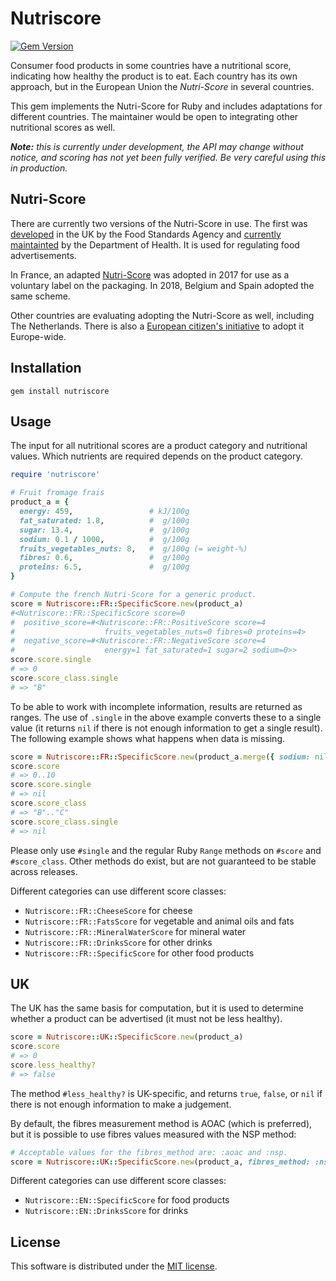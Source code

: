 # Nutriscore

[![Gem Version](https://badge.fury.io/rb/nutriscore.svg)](https://rubygems.org/gems/nutriscore)

Consumer food products in some countries have a nutritional score, indicating
how healthy the product is to eat. Each country has its own approach, but in
the European Union the _Nutri-Score_ in several countries.

This gem implements the Nutri-Score for Ruby and includes adaptations for different
countries. The maintainer would be open to integrating other nutritional scores as well.

_**Note:** this is currently under development, the API may change without notice,
and scoring has not yet been fully verified. Be very careful using this in production._

## Nutri-Score

There are currently two versions of the Nutri-Score in use. The first was
[developed](https://www.food.gov.uk/business-guidance/nutrient-profiling-model-for-children)
in the UK by the Food Standards Agency and
[currently maintainted](https://www.gov.uk/government/publications/the-nutrient-profiling-model)
by the Department of Health. It is used for regulating food advertisements.

In France, an adapted
[Nutri-Score](https://www.santepubliquefrance.fr/Sante-publique-France/Nutri-Score)
was adopted in 2017 for use as a voluntary label on the packaging.
In 2018, Belgium and Spain adopted the same scheme.

Other countries are evaluating adopting the Nutri-Score as well, including
The Netherlands. There is also a
[European citizen's initiative](http://ec.europa.eu/citizens-initiative/public/initiatives/ongoing/details/2019/000008)
to adopt it Europe-wide.

## Installation

```
gem install nutriscore
```

## Usage

The input for all nutritional scores are a product category and nutritional values.
Which nutrients are required depends on the product category.

```ruby
require 'nutriscore'

# Fruit fromage frais
product_a = {
  energy: 459,                 # kJ/100g
  fat_saturated: 1.8,          #  g/100g
  sugar: 13.4,                 #  g/100g
  sodium: 0.1 / 1000,          #  g/100g
  fruits_vegetables_nuts: 8,   #  g/100g (= weight-%)
  fibres: 0.6,                 #  g/100g
  proteins: 6.5,               #  g/100g
}

# Compute the french Nutri-Score for a generic product.
score = Nutriscore::FR::SpecificScore.new(product_a)
#<Nutriscore::FR::SpecificScore score=0
#  positive_score=#<Nutriscore::FR::PositiveScore score=4
#                    fruits_vegetables_nuts=0 fibres=0 proteins=4>
#  negative_score=#<Nutriscore::FR::NegativeScore score=4
#                    energy=1 fat_saturated=1 sugar=2 sodium=0>>
score.score.single
# => 0
score.score_class.single
# => "B"
```

To be able to work with incomplete information, results are returned as ranges.
The use of `.single` in the above example converts these to a single value (it
returns `nil` if there is not enough information to get a single result). The
following example shows what happens when data is missing.

```ruby
score = Nutriscore::FR::SpecificScore.new(product_a.merge({ sodium: nil }))
score.score
# => 0..10
score.score.single
# => nil
score.score_class
# => "B".."C"
score.score_class.single
# => nil
```

Please only use `#single` and the regular Ruby `Range` methods on `#score` and `#score_class`.
Other methods do exist, but are not guaranteed to be stable across releases.

Different categories can use different score classes:
* `Nutriscore::FR::CheeseScore` for cheese
* `Nutriscore::FR::FatsScore` for vegetable and animal oils and fats
* `Nutriscore::FR::MineralWaterScore` for mineral water
* `Nutriscore::FR::DrinksScore` for other drinks
* `Nutriscore::FR::SpecificScore` for other food products

## UK

The UK has the same basis for computation, but it is used to determine
whether a product can be advertised (it must not be less healthy).

```ruby
score = Nutriscore::UK::SpecificScore.new(product_a)
score.score
# => 0
score.less_healthy?
# => false
```

The method `#less_healthy?` is UK-specific, and returns `true`, `false`, or `nil`
if there is not enough information to make a judgement.

By default, the fibres measurement method is AOAC (which is preferred), but
it is possible to use fibres values measured with the NSP method:

```ruby
# Acceptable values for the fibres_method are: :aoac and :nsp.
score = Nutriscore::UK::SpecificScore.new(product_a, fibres_method: :nsp)
```

Different categories can use different score classes:
* `Nutriscore::EN::SpecificScore` for food products
* `Nutriscore::EN::DrinksScore` for drinks

## License

This software is distributed under the [MIT license](LICENSE).
